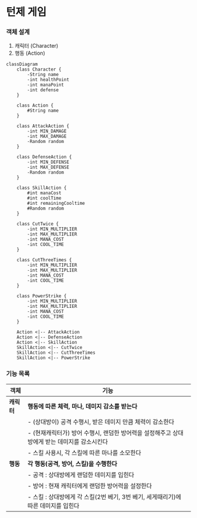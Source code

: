 # 턴제 게임

### 객체 설계
1. 캐릭터 (Character)
2. 행동 (Action)

~~~mermaid
classDiagram
    class Character {
        -String name 
        -int healthPoint
        -int manaPoint
        -int defense
    }

    class Action {
        #String name
    }

    class AttackAction {
        -int MIN_DAMAGE
        -int MAX_DAMAGE
        -Random random
    }

    class DefenseAction {
        -int MIN_DEFENSE
        -int MAX_DEFENSE
        -Random random
    }

    class SkillAction {
        #int manaCost
        #int coolTime
        #int remainingCooltime
        #Random random
    }

    class CutTwice {
        -int MIN_MULTIPLIER
        -int MAX_MULTIPLIER
        -int MANA_COST
        -int COOL_TIME
    }

    class CutThreeTimes {
        -int MIN_MULTIPLIER
        -int MAX_MULTIPLIER
        -int MANA_COST
        -int COOL_TIME
    }

    class PowerStrike {
        -int MIN_MULTIPLIER
        -int MAX_MULTIPLIER
        -int MANA_COST
        -int COOL_TIME
    }

    Action <|-- AttackAction
    Action <|-- DefenseAction
    Action <|-- SkillAction
    SkillAction <|-- CutTwice
    SkillAction <|-- CutThreeTimes
    SkillAction <|-- PowerStrike
~~~
### 기능 목록
| 객체      | 기능                                                    |
| ------- | ----------------------------------------------------- |
| **캐릭터** | **행동에 따른 체력, 마나, 데미지 감소를 받는다**                          |
|         | - (상대방이) 공격 수행시, 받은 데미지 만큼 체력이 감소한다                   |
|         | - (현재캐릭터가) 방어 수행시, 랜덤한 방어력을 설정해주고 상대방에게 받는 데미지를 감소시킨다 |
|         | - 스킬 사용시, 각 스킬에 따른 마나를 소모한다                           |
| **행동**  |**각 행동(공격, 방어, 스킬)을 수행한다**                          |
|         | - 공격 : 상대방에게 랜덤한 데미지를 입힌다                             |
|         | - 방어 : 현재 캐릭터에게 랜덤한 방어력을 설정한다                         |
|         | - 스킬 : 상대방에게 각 스킬(2번 베기, 3번 베기, 세게때리기)에 따른 데미지를 입힌다   |

